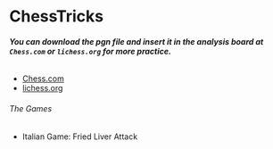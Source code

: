 # ChessTricks

###### ***You can download the pgn file and insert it in the analysis board at ```Chess.com``` or ```lichess.org``` for more practice.***
 
 - [Chess.com](https://www.chess.com/analysis)
 - [lichess.org](https://lichess.org/analysis)


###### The Games

- Italian Game: Fried Liver Attack
